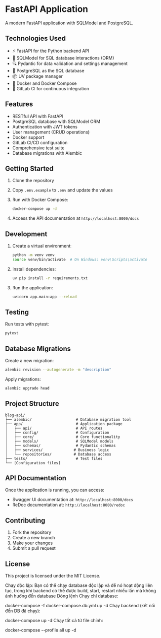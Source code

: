 # FastAPI Application

A modern FastAPI application with SQLModel and PostgreSQL.

## Technologies Used

- ⚡ FastAPI for the Python backend API
- 🧰 SQLModel for SQL database interactions (ORM)
- 🔍 Pydantic for data validation and settings management
- 💾 PostgreSQL as the SQL database
- 📦 UV package manager
- 🐳 Docker and Docker Compose
- 🔄 GitLab CI for continuous integration

## Features

- RESTful API with FastAPI
- PostgreSQL database with SQLModel ORM
- Authentication with JWT tokens
- User management (CRUD operations)
- Docker support
- GitLab CI/CD configuration
- Comprehensive test suite
- Database migrations with Alembic

## Getting Started

1. Clone the repository
2. Copy `.env.example` to `.env` and update the values
3. Run with Docker Compose:
   ```bash
   docker-compose up -d
   ```

4. Access the API documentation at `http://localhost:8000/docs`

## Development

1. Create a virtual environment:
   ```bash
   python -m venv venv
   source venv/bin/activate  # On Windows: venv\Scripts\activate
   ```

2. Install dependencies:
   ```bash
   uv pip install -r requirements.txt
   ```

3. Run the application:
   ```bash
   uvicorn app.main:app --reload
   ```

## Testing

Run tests with pytest:
```bash
pytest
```

## Database Migrations

Create a new migration:
```bash
alembic revision --autogenerate -m "description"
```

Apply migrations:
```bash
alembic upgrade head
```

## Project Structure

```
blog-api/
├── alembic/                    # Database migration tool
├── app/                        # Application package
│   ├── api/                    # API routes
│   ├── config/                 # Configuration
│   ├── core/                   # Core functionality
│   ├── models/                 # SQLModel models
│   ├── schemas/                # Pydantic schemas
│   ├── services/              # Business logic
│   └── repositories/          # Database access
├── tests/                      # Test files
└── [Configuration files]
```

## API Documentation

Once the application is running, you can access:
- Swagger UI documentation at: `http://localhost:8000/docs`
- ReDoc documentation at: `http://localhost:8000/redoc`

## Contributing

1. Fork the repository
2. Create a new branch
3. Make your changes
4. Submit a pull request

## License

This project is licensed under the MIT License.

Chạy độc lập: Bạn có thể chạy database độc lập và để nó hoạt động liên tục, trong khi backend có thể được build, start, restart nhiều lần mà không ảnh hưởng đến database
Dòng lệnh
Chạy chỉ database:

   docker-compose -f docker-compose.db.yml up -d
Chạy backend (kết nối đến DB đã chạy):

   docker-compose up -d
Chạy tất cả từ file chính:

docker-compose --profile all up -d
